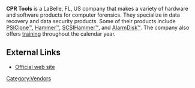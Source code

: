 **CPR Tools** is a LaBelle, FL, US company that makes a variety of
hardware and software products for computer forensics. They specialize
in data recovery and data security products. Some of their products
include [PSIClone™](PSIClone™ "wikilink"),
[Hammer™](Hammer™ "wikilink"), [SCSIHammer™](SCSIHammer™ "wikilink"),
and [AlarmDisk™](AlarmDisk™ "wikilink"). The company also offers
[training](Scheduled_Training_Courses "wikilink") throughout the
calendar year.

## External Links

- [Official web site](http://www.cprtools.net)

[Category:Vendors](Category:Vendors "wikilink")